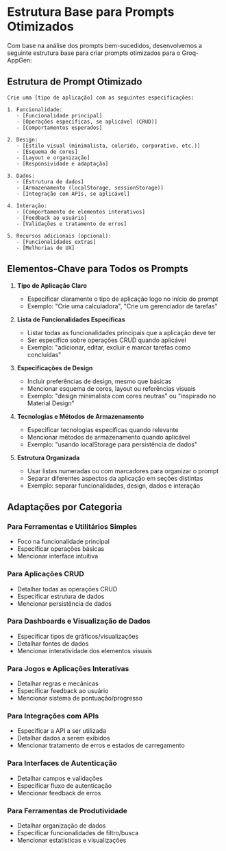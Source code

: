 # Estrutura Base para Prompts Otimizados

Com base na análise dos prompts bem-sucedidos, desenvolvemos a seguinte estrutura base para criar prompts otimizados para o Groq-AppGen:

## Estrutura de Prompt Otimizado

```
Crie uma [tipo de aplicação] com as seguintes especificações:

1. Funcionalidade:
   - [Funcionalidade principal]
   - [Operações específicas, se aplicável (CRUD)]
   - [Comportamentos esperados]

2. Design:
   - [Estilo visual (minimalista, colorido, corporativo, etc.)]
   - [Esquema de cores]
   - [Layout e organização]
   - [Responsividade e adaptação]

3. Dados:
   - [Estrutura de dados]
   - [Armazenamento (localStorage, sessionStorage)]
   - [Integração com APIs, se aplicável]

4. Interação:
   - [Comportamento de elementos interativos]
   - [Feedback ao usuário]
   - [Validações e tratamento de erros]

5. Recursos adicionais (opcional):
   - [Funcionalidades extras]
   - [Melhorias de UX]
```

## Elementos-Chave para Todos os Prompts

1. **Tipo de Aplicação Claro**
   - Especificar claramente o tipo de aplicação logo no início do prompt
   - Exemplo: "Crie uma calculadora", "Crie um gerenciador de tarefas"

2. **Lista de Funcionalidades Específicas**
   - Listar todas as funcionalidades principais que a aplicação deve ter
   - Ser específico sobre operações CRUD quando aplicável
   - Exemplo: "adicionar, editar, excluir e marcar tarefas como concluídas"

3. **Especificações de Design**
   - Incluir preferências de design, mesmo que básicas
   - Mencionar esquema de cores, layout ou referências visuais
   - Exemplo: "design minimalista com cores neutras" ou "inspirado no Material Design"

4. **Tecnologias e Métodos de Armazenamento**
   - Especificar tecnologias específicas quando relevante
   - Mencionar métodos de armazenamento quando aplicável
   - Exemplo: "usando localStorage para persistência de dados"

5. **Estrutura Organizada**
   - Usar listas numeradas ou com marcadores para organizar o prompt
   - Separar diferentes aspectos da aplicação em seções distintas
   - Exemplo: separar funcionalidades, design, dados e interação

## Adaptações por Categoria

### Para Ferramentas e Utilitários Simples
- Foco na funcionalidade principal
- Especificar operações básicas
- Mencionar interface intuitiva

### Para Aplicações CRUD
- Detalhar todas as operações CRUD
- Especificar estrutura de dados
- Mencionar persistência de dados

### Para Dashboards e Visualização de Dados
- Especificar tipos de gráficos/visualizações
- Detalhar fontes de dados
- Mencionar interatividade dos elementos visuais

### Para Jogos e Aplicações Interativas
- Detalhar regras e mecânicas
- Especificar feedback ao usuário
- Mencionar sistema de pontuação/progresso

### Para Integrações com APIs
- Especificar a API a ser utilizada
- Detalhar dados a serem exibidos
- Mencionar tratamento de erros e estados de carregamento

### Para Interfaces de Autenticação
- Detalhar campos e validações
- Especificar fluxo de autenticação
- Mencionar feedback de erros

### Para Ferramentas de Produtividade
- Detalhar organização de dados
- Especificar funcionalidades de filtro/busca
- Mencionar estatísticas e visualizações
